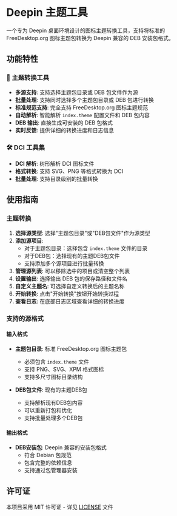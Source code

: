 # Deepin 主题工具

一个专为 Deepin 桌面环境设计的图标主题转换工具，支持将标准的 FreeDesktop.org 图标主题包转换为 Deepin 兼容的 DEB 安装包格式。

## 功能特性

### 🎨 主题转换工具
- **多源支持**: 支持选择主题包目录或 DEB 包文件作为源
- **批量处理**: 支持同时选择多个主题包目录或 DEB 包进行转换
- **标准规范支持**: 完全支持 FreeDesktop.org 图标主题规范
- **自动解析**: 智能解析 `index.theme` 配置文件和 DEB 包内容
- **DEB 输出**: 直接生成可安装的 DEB 包格式
- **实时反馈**: 提供详细的转换进度和日志信息

### 🛠️ DCI 工具集
- **DCI 解析**: 树形解析 DCI 图标文件
- **格式转换**: 支持 SVG、PNG 等格式转换为 DCI
- **批量处理**: 支持目录级别的批量转换

## 使用指南

### 主题转换

1. **选择源类型**: 选择"主题包目录"或"DEB包文件"作为源类型
2. **添加源项目**: 
   - 对于主题包目录：选择包含 `index.theme` 文件的目录
   - 对于DEB包：选择现有的主题DEB包文件
   - 支持添加多个源项目进行批量转换
3. **管理源列表**: 可以移除选中的项目或清空整个列表
4. **设置输出**: 选择输出 DEB 包的保存路径和文件名
5. **自定义主题名**: 可选择自定义转换后的主题名称
6. **开始转换**: 点击"开始转换"按钮开始转换过程
7. **查看日志**: 在底部日志区域查看详细的转换进度

### 支持的源格式

#### 输入格式
- **主题包目录**: 标准 FreeDesktop.org 图标主题包
  - 必须包含 `index.theme` 文件
  - 支持 PNG、SVG、XPM 格式图标
  - 支持多尺寸图标目录结构
  
- **DEB包文件**: 现有的主题DEB包
  - 支持解析现有DEB包内容
  - 可以重新打包和优化
  - 支持批量处理多个DEB包

#### 输出格式
- **DEB安装包**: Deepin 兼容的安装包格式
  - 符合 Debian 包规范
  - 包含完整的依赖信息
  - 支持通过包管理器安装

## 许可证

本项目采用 MIT 许可证 - 详见 [LICENSE](LICENSE) 文件

